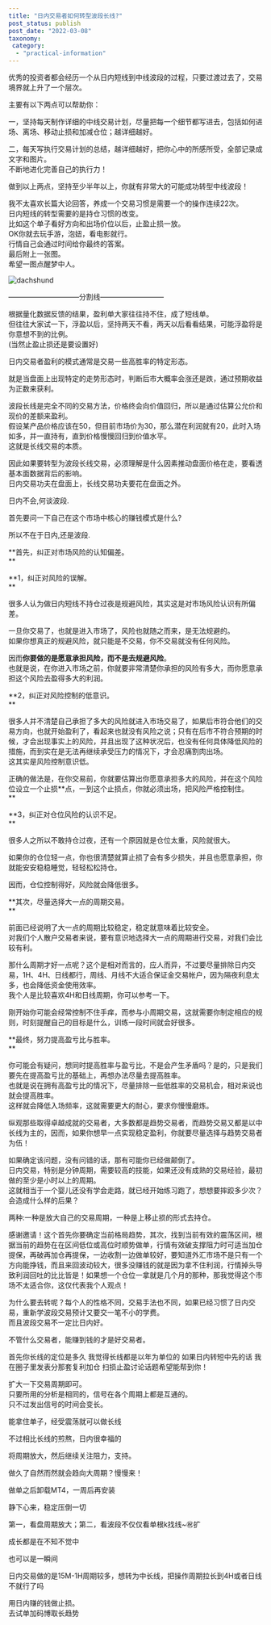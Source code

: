 ```yaml
---
title: "日内交易者如何转型波段长线?"
post_status: publish
post_date: "2022-03-08"
taxonomy:
 category: 
  - "practical-information"
---
```


优秀的投资者都会经历一个从日内短线到中线波段的过程，只要过渡过去了，交易境界就上升了一个层次。  

主要有以下两点可以帮助你：

一，坚持每天制作详细的中线交易计划，尽量把每一个细节都写进去，包括如何进场、离场、移动止损和加减仓位；越详细越好。  

二，每天写执行交易计划的总结，越详细越好，把你心中的所感所受，全部记录成文字和图片。  
不断地进化完善自己的执行力！

做到以上两点，坚持至少半年以上，你就有非常大的可能成功转型中线波段！

我不太喜欢长篇大论回答，养成一个交易习惯是需要一个的操作连续22次。  
日内短线的转型需要的是持仓习惯的改变。  
比如这个单子看好方向和出场价位以后，止盈止损一放。  
OK你就去玩手游，泡妞，看电影就行。  
行情自己会通过时间给你最终的答案。  
最后附上一张图。  
希望一图点醒梦中人。  

  

![dachshund](https://cdn.fendou.la/funstoutiao/2020/11/161052224.jpg)

——————————分割线—————————

根据量化数据反馈的结果，盈利单大家往往持不住，成了短线单。  
但往往大家试一下，浮盈以后，坚持两天不看，两天以后看看结果，可能浮盈将是你意想不到的比例。  
(当然止盈止损还是要设置好)

日内交易者盈利的模式通常是交易一些高胜率的特定形态。  

就是当盘面上出现特定的走势形态时，判断后市大概率会涨还是跌，通过预期收益为正数来获利。  

波段长线是完全不同的交易方法，价格终会向价值回归，所以是通过估算公允价和现价的差额来盈利。  
假设某产品价格应该在50，但目前市场价为30，那么潜在利润就有20，此时入场如多，并一直持有，直到价格慢慢回归到价值水平。  
这就是长线交易的本质。  

因此如果要转型为波段长线交易，必须理解是什么因素推动盘面价格在走，要看透基本面数据背后的影响。  
日内交易功夫在盘面上，长线交易功夫要花在盘面之外。  
  

日内不会,何谈波段.

首先要问一下自己在这个市场中核心的赚钱模式是什么?

所以不在于日内,还是波段.​

**首先，纠正对市场风险的认知偏差。  
**

**1，纠正对风险的误解。  
**

很多人认为做日内短线不持仓过夜是规避风险，其实这是对市场风险认识有所偏差。  

一旦你交易了，也就是进入市场了，风险也就随之而来，是无法规避的。  
如果你想真正的规避风险，就只能是不交易，你不交易就没有任何风险。  

因而**你要做的是愿意承担风险，而不是去规避风险**。  
也就是说，在你进入市场之前，你就要非常清楚你承担的风险有多大，而你愿意承担这个风险去盈得多大的利润。  

**2，纠正对风险控制的低意识。  
**

很多人并不清楚自己承担了多大的风险就进入市场交易了，如果后市符合他们的交易方向，也就开始盈利了，看起来也就没有风险之说；只有在后市不符合预期的时候，才会出现事实上的风险，并且出现了这种状况后，也没有任何具体降低风险的措施，而到实在是无法再继续承受压力的情况下，才会忍痛割肉出场。  
这其实是风险控制意识低。  

正确的做法是，在你交易前，你就要估算出你愿意承担多大的风险，并在这个风险位设立一个止损**点，一到这个止损点，你就必须出场，把风险严格控制住。  
**

**3，纠正对仓位风险的认识不足。  
**

很多人之所以不敢持仓过夜，还有一个原因就是仓位太重，风险就很大。  

如果你的仓位轻一点，你也很清楚就算止损了会有多少损失，并且也愿意承担，你就能安安稳稳睡觉，轻轻松松持仓。  

因而，仓位控制得好，风险就会降低很多。  

**其次，尽量选择大一点的周期交易。  
**

前面已经说明了大一点的周期比较稳定，稳定就意味着比较安全。  
对我们个人散户交易者来说，要有意识地选择大一点的周期进行交易，对我们会比较有利。  

那什么周期才好一点呢？这个是相对而言的，应人而异，不过要尽量排除日内交易，1H、4H、日线都行，周线、月线不大适合保证金交易帐户，因为隔夜利息太多，也会降低资金使用效率。  
我个人是比较喜欢4H和日线周期，你可以参考一下。  

刚开始你可能会经常控制不住手痒，而参与小周期交易，这就需要你制定相应的规则，时刻提醒自己的目标是什么，训练一段时间就会好很多。  

**最终，努力提高盈亏比与胜率。  
**

你可能会有疑问，想同时提高胜率与盈亏比，不是会产生矛盾吗？是的，只是我们要先在提高盈亏比的基础上，再想办法尽量去提高胜率。  
也就是说在拥有高盈亏比的情况下，尽量排除一些低胜率的交易机会，相对来说也就会提高胜率。  
这样就会降低入场频率，这就需要更大的耐心，要求你慢慢磨炼。  

纵观那些取得卓越成就的交易者，大多数都是趋势交易者，而趋势交易又都是以中长线为主的，因而，如果你想早一点实现稳定盈利，你就要尽量选择与趋势交易者为伍！

如果确定该问题，没有问错的话，那有可能你已经做颠倒了。  
日内交易，特别是分钟周期，需要较高的技能，如果还没有成熟的交易经验，最初做的至少是小时以上的周期。  
这就相当于一个婴儿还没有学会走路，就已经开始练习跑了，想想要摔跤多少次？会造成什么样的后果？

两种:一种是放大自己的交易周期，一种是上移止损的形式去持仓。  

感谢邀请！这个首先你要确定当前格局趋势，其次，找到当前有效的震荡区间，根据当前的趋势在在区间低位或高位时顺势做单，行情有效破支撑阻力时可适当加仓提保，再破再加仓再提保，一边收割一边做单较好，要知道外汇市场不是只有一个方向能挣钱，而且来回波动较大，很多没赚钱的就是因为拿不住利润，行情掉头导致利润回吐的比比皆是！如果想一个仓位一拿就是几个月的那种，那我觉得这个市场不太适合你，这仅代表我个人观点！

为什么要去转呢？每个人的性格不同，交易手法也不同，如果已经习惯了日内交易，重新学波段交易预计又要交一笔不小的学费。  
而且波段交易不一定比日内好。  

不管什么交易者，能赚到钱的才是好交易者。  

首先你长线的定位是多久 我觉得长线都是以年为单位的 如果日内转短中先的话 我在圈子里发表分那套复利加仓 扫损止盈讨论话题希望能帮到你！

扩大一下交易周期即可。  
只要所用的分析是相同的，信号在各个周期上都是互通的。  
只不过发出信号的时间会变长。  

能拿住单子，经受震荡就可以做长线

不过相比长线的煎熬，日内很幸福的

将周期放大，然后继续关注阻力，支持。  

做久了自然而然就会趋向大周期？慢慢来！

做单之后卸载MT4，一周后再安装

静下心来，稳定压倒一切

第一，看盘周期放大；第二，看波段不仅仅看单根k找线~㊗️扩

成长都是在不知不觉中

也可以是一瞬间

日内交易做的是15M-1H周期较多，想转为中长线，把操作周期拉长到4H或者日线不就行了吗

用日内赚的钱做止损。  
去试单加码博取长趋势
